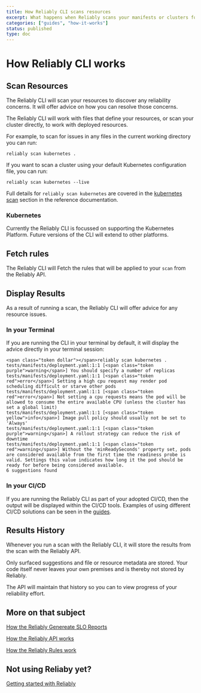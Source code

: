 ```yaml
---
title: How Reliably CLI scans resources
excerpt: What happens when Reliably scans your manifests or clusters for reliability issues?
categories: ["guides", "how-it-works"]
status: published
type: doc
---
```

# How Reliably CLI works

## Scan Resources

The Reliably CLI will scan your resources to discover any reliability concerns.
It will offer advice on how you can resolve those concerns.

The Reliably CLI will work with files that define your resources, or scan your cluster directly, to work with deployed resources.

For example, to scan for issues in any files in the current working directory
you can run:

```console
reliably scan kubernetes .
```

If you want to scan a cluster using your default Kubernetes configuration file,
you can run:

```console
reliably scan kubernetes --live
```

Full details for `reliably scan kubernetes` are covered in the
[kubernetes scan][reliably-scan-kubernetes] section in the reference documentation.

[reliably-scan-kubernetes]: /reference/cli/reliably-scan-kubernetes/

### Kubernetes

Currently the Reliably CLI is focussed on supporting the Kubernetes Platform.
Future versions of the CLI will extend to other platforms.

## Fetch rules

The Reliably CLI will Fetch the rules that will be applied to your `scan`
from the Reliably API.

## Display Results

As a result of running a scan, the Reliably CLI will offer advice for any resource issues.

### In your Terminal

If you are running the CLI in your terminal by default, it will display the advice directly in your terminal session:

```reliably
<span class="token dollar"></span>reliably scan kubernetes .
tests/manifests/deployment.yaml:1:1 [<span class="token purple">warning</span>] You should specify a number of replicas
tests/manifests/deployment.yaml:1:1 [<span class="token red">error</span>] Setting a high cpu request may render pod scheduling difficult or starve other pods
tests/manifests/deployment.yaml:1:1 [<span class="token red">error</span>] Not setting a cpu requests means the pod will be allowed to consume the entire available CPU (unless the cluster has set a global limit)
tests/manifests/deployment.yaml:1:1 [<span class="token yellow">info</span>] Image pull policy should usually not be set to 'Always'
tests/manifests/deployment.yaml:1:1 [<span class="token purple">warning</span>] A rollout strategy can reduce the risk of downtime
tests/manifests/deployment.yaml:1:1 [<span class="token red">warning</span>] Without the 'minReadySeconds' property set, pods are considered available from the first time the readiness probe is valid. Settings this value indicates how long it the pod should be ready for before being considered available.
6 suggestions found
```

### In your CI/CD

If you are running the Reliably CLI as part of your adopted CI/CD, then the
output will be displayed within the CI/CD tools. Examples of using different
CI/CD solutions can be seen in the [guides][ci-pipeline].

[ci-pipeline]: /guides/ci-pipeline/

## Results History

Whenever you run a scan with the Reliably CLI, it will store the results from
the scan with the Reliably API.

Only surfaced suggestions and file or resource metadata are stored. Your code
itself never leaves your own premises and is thereby not stored by Reliably.

The API will maintain that history so you can to view progress of your
reliability effort.

## More on that subject

[How the Reliably Genereate SLO Reports](/docs/guides/how-it-works/slo-reports/)

[How the Reliably API works](/docs/guides/how-it-works/api/)

[How the Reliably Rules work](/docs/guides/how-it-works/rules/)

## Not using Reliaby yet?

[Getting started with Reliably](/docs/getting-started/)